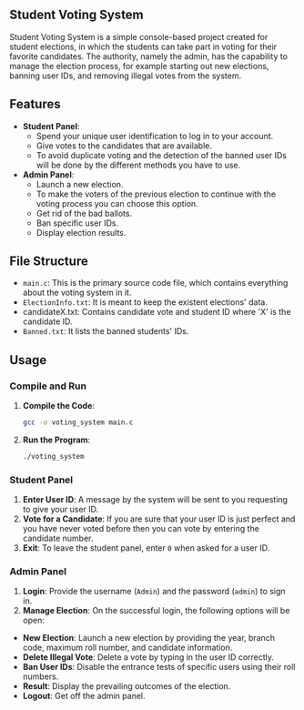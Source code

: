 ## Student Voting System
Student Voting System is a simple console-based project created for student elections, in which the students can take part in voting for their favorite candidates. The authority, namely the admin, has the capability to manage the election process, for example starting out new elections, banning user IDs, and removing illegal votes from the system.
## Features
- **Student Panel**:
  - Spend your unique user identification to log in to your account.
  - Give votes to the candidates that are available.
  - To avoid duplicate voting and the detection of the banned user IDs will be done by the different methods you have to use.
- **Admin Panel**:
  - Launch a new election.
  - To make the voters of the previous election to continue with the voting process you can choose this option.
  - Get rid of the bad ballots.
  - Ban specific user IDs.
  - Display election results.
## File Structure
- `main.c`: This is the primary source code file, which contains everything about the voting system in it.
- `ElectionInfo.txt`: It is meant to keep the existent elections' data.
- candidateX.txt: Contains candidate vote and student ID where 'X' is the candidate ID.
- `Banned.txt`: It lists the banned students' IDs.
## Usage
### Compile and Run
1. **Compile the Code**:
   ```sh
   gcc -o voting_system main.c
   ```
2. **Run the Program**:
   ```sh
   ./voting_system
   ```
### Student Panel
1. **Enter User ID**: A message by the system will be sent to you requesting to give your user ID.
2. **Vote for a Candidate**: If you are sure that your user ID is just perfect and you have never voted before then you can vote by entering the candidate number.
3. **Exit**: To leave the student panel, enter `0` when asked for a user ID.
### Admin Panel
1. **Login**: Provide the username (`Admin`) and the password (`admin`) to sign in.
2. **Manage Election**: On the successful login, the following options will be open:
  - **New Election**: Launch a new election by providing the year, branch code, maximum roll number, and candidate information.
  - **Delete Illegal Vote**: Delete a vote by typing in the user ID correctly.
  - **Ban User IDs**: Disable the entrance tests of specific users using their roll numbers.
  - **Result**: Display the prevailing outcomes of the election.
  - **Logout**: Get off the admin panel.
